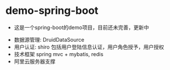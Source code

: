 # demo-spring-boot
- 这是一个spring-boot的demo项目，目前还未完善，更新中
+ 数据源管理: DruidDataSource
+ 用户认证: shiro
  包括用户登陆信息认证，用户角色授予，用户授权
+ 技术框架
  spring mvc + mybatis, redis
+ 阿里云服务器支撑
